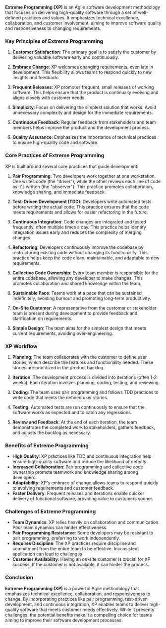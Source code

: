 **Extreme Programming (XP)** is an Agile software development methodology that focuses on delivering high-quality software through a set of well-defined practices and values. It emphasizes technical excellence, collaboration, and customer involvement, aiming to improve software quality and responsiveness to changing requirements.

### Key Principles of Extreme Programming

1. **Customer Satisfaction**: The primary goal is to satisfy the customer by delivering valuable software early and continuously.

2. **Embrace Change**: XP welcomes changing requirements, even late in development. This flexibility allows teams to respond quickly to new insights and feedback.

3. **Frequent Releases**: XP promotes frequent, small releases of working software. This helps ensure that the product is continually evolving and aligns closely with customer needs.

4. **Simplicity**: Focus on delivering the simplest solution that works. Avoid unnecessary complexity and design for the immediate requirements.

5. **Continuous Feedback**: Regular feedback from stakeholders and team members helps improve the product and the development process.

6. **Quality Assurance**: Emphasizes the importance of technical practices to ensure high-quality code and software.

### Core Practices of Extreme Programming

XP is built around several core practices that guide development:

1. **Pair Programming**: Two developers work together at one workstation. One writes code (the "driver"), while the other reviews each line of code as it's written (the "observer"). This practice promotes collaboration, knowledge sharing, and immediate feedback.

2. **Test-Driven Development (TDD)**: Developers write automated tests before writing the actual code. This practice ensures that the code meets requirements and allows for easier refactoring in the future.

3. **Continuous Integration**: Code changes are integrated and tested frequently, often multiple times a day. This practice helps identify integration issues early and reduces the complexity of merging changes.

4. **Refactoring**: Developers continuously improve the codebase by restructuring existing code without changing its functionality. This practice helps keep the code clean, maintainable, and adaptable to new requirements.

5. **Collective Code Ownership**: Every team member is responsible for the entire codebase, allowing any developer to make changes. This promotes collaboration and shared knowledge within the team.

6. **Sustainable Pace**: Teams work at a pace that can be sustained indefinitely, avoiding burnout and promoting long-term productivity.

7. **On-Site Customer**: A representative from the customer or stakeholder team is present during development to provide feedback and clarification on requirements.

8. **Simple Design**: The team aims for the simplest design that meets current requirements, avoiding over-engineering.

### XP Workflow

1. **Planning**: The team collaborates with the customer to define user stories, which describe the features and functionality needed. These stories are prioritized in the product backlog.

2. **Iteration**: The development process is divided into iterations (often 1-2 weeks). Each iteration involves planning, coding, testing, and reviewing.

3. **Coding**: The team uses pair programming and follows TDD practices to write code that meets the defined user stories.

4. **Testing**: Automated tests are run continuously to ensure that the software works as expected and to catch any regressions.

5. **Review and Feedback**: At the end of each iteration, the team demonstrates the completed work to stakeholders, gathers feedback, and adjusts the backlog as necessary.

### Benefits of Extreme Programming

- **High Quality**: XP practices like TDD and continuous integration help ensure high-quality software and reduce the likelihood of defects.
- **Increased Collaboration**: Pair programming and collective code ownership promote teamwork and knowledge sharing among developers.
- **Adaptability**: XP's embrace of change allows teams to respond quickly to evolving requirements and customer feedback.
- **Faster Delivery**: Frequent releases and iterations enable quicker delivery of functional software, providing value to customers sooner.

### Challenges of Extreme Programming

- **Team Dynamics**: XP relies heavily on collaboration and communication. Poor team dynamics can hinder effectiveness.
- **Pair Programming Resistance**: Some developers may be resistant to pair programming, preferring to work independently.
- **Requires Discipline**: The XP practices require discipline and commitment from the entire team to be effective. Inconsistent application can lead to challenges.
- **Customer Availability**: Having an on-site customer is crucial for XP success. If the customer is not available, it can hinder the process.

### Conclusion

**Extreme Programming (XP)** is a powerful Agile methodology that emphasizes technical excellence, collaboration, and responsiveness to change. By incorporating practices like pair programming, test-driven development, and continuous integration, XP enables teams to deliver high-quality software that meets customer needs effectively. While it presents challenges, the potential benefits make it a compelling choice for teams aiming to improve their software development processes.
